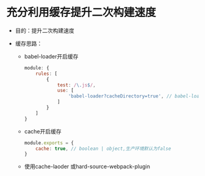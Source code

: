 # 充分利用缓存提升二次构建速度

- 目的：提升二次构建速度

- 缓存思路：

  - babel-loader开启缓存

    ```js
    module: {
    	rules: [
            {
                test: /\.js$/,
                use: [
                    'babel-loader?cacheDirectory=true', // babel-loader开启缓存
                ]
            }
        ]    
    }
    ```

    

  - cache开启缓存

    ```js
    module.exports = {
        cache: true, // boolean | object,生产环境默认为false
    }
    ```

    

  - 使用cache-laoder 或hard-source-webpack-plugin